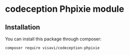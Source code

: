 # codeception Phpixie module

## Installation
You can install this package through composer:

```
composer require visavi/codeception-phpixie
```
